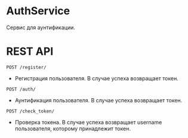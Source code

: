 # AuthService

Сервис для аунтификации.


# REST API

`POST /register/`

- Регистрация пользователя. В случае успеха возвращает токен.

`POST /auth/`

- Аунтификация пользователя. В случае успеха возвращает токен.

`POST /check_token/`

- Проверка токена. В случае успеха возвращает username пользователя, которому принадлежит токен.
